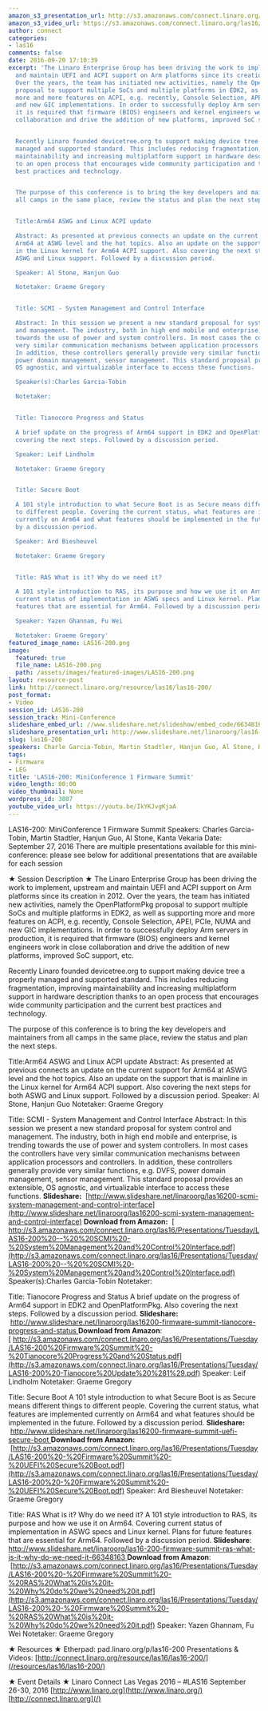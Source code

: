 ```yaml
---
amazon_s3_presentation_url: http://s3.amazonaws.com/connect.linaro.org/las16/Presentations/Tuesday/LAS16-200%20-%20Firmware%20Summit%20-%20RAS%20What%20is%20it-%20Why%20do%20we%20need%20it.pdf
amazon_s3_video_url: https://s3.amazonaws.com/connect.linaro.org/las16/Videos/Tuesday/LAS16-200%20MiniConference1%20Firmware%20Summit.mp4
author: connect
categories:
- las16
comments: false
date: 2016-09-20 17:10:39
excerpt: 'The Linaro Enterprise Group has been driving the work to implement, upstream
  and maintain UEFI and ACPI support on Arm platforms since its creation in 2012.
  Over the years, the team has initiated new activities, namely the OpenPlatformPkg
  proposal to support multiple SoCs and multiple platforms in EDK2, as well as supporting
  more and more features on ACPI, e.g. recently, Console Selection, APEI, PCIe, NUMA
  and new GIC implementations. In order to successfully deploy Arm servers in production,
  it is required that firmware (BIOS) engineers and kernel engineers work in close
  collaboration and drive the addition of new platforms, improved SoC support, etc.


  Recently Linaro founded devicetree.org to support making device tree a properly
  managed and supported standard. This includes reducing fragmentation, improving
  maintainability and increasing multiplatform support in hardware description thanks
  to an open process that encourages wide community participation and the current
  best practices and technology.


  The purpose of this conference is to bring the key developers and maintainers from
  all camps in the same place, review the status and plan the next steps.


  Title:Arm64 ASWG and Linux ACPI update

  Abstract: As presented at previous connects an update on the current support for
  Arm64 at ASWG level and the hot topics. Also an update on the support that is mainline
  in the Linux kernel for Arm64 ACPI support. Also covering the next steps for both
  ASWG and Linux support. Followed by a discussion period.

  Speaker: Al Stone, Hanjun Guo

  Notetaker: Graeme Gregory


  Title: SCMI - System Management and Control Interface

  Abstract: In this session we present a new standard proposal for system control
  and management. The industry, both in high end mobile and enterprise, is trending
  towards the use of power and system controllers. In most cases the controllers have
  very similar communication mechanisms between application processors and controllers.
  In addition, these controllers generally provide very similar functions, e.g. DVFS,
  power domain management, sensor management. This standard proposal provides an extensible,
  OS agnostic, and virtualizable interface to access these functions.

  Speaker(s):Charles Garcia-Tobin

  Notetaker:


  Title: Tianocore Progress and Status

  A brief update on the progress of Arm64 support in EDK2 and OpenPlatformPkg. Also
  covering the next steps. Followed by a discussion period.

  Speaker: Leif Lindholm

  Notetaker: Graeme Gregory


  Title: Secure Boot

  A 101 style introduction to what Secure Boot is as Secure means different things
  to different people. Covering the current status, what features are implemented
  currently on Arm64 and what features should be implemented in the future. Followed
  by a discussion period.

  Speaker: Ard Biesheuvel

  Notetaker: Graeme Gregory


  Title: RAS What is it? Why do we need it?

  A 101 style introduction to RAS, its purpose and how we use it on Arm64. Covering
  current status of implementation in ASWG specs and Linux kernel. Plans for future
  features that are essential for Arm64. Followed by a discussion period.

  Speaker: Yazen Ghannam, Fu Wei

  Notetaker: Graeme Gregory'
featured_image_name: LAS16-200.png
image:
  featured: true
  file_name: LAS16-200.png
  path: /assets/images/featured-images/LAS16-200.png
layout: resource-post
link: http://connect.linaro.org/resource/las16/las16-200/
post_format:
- Video
session_id: LAS16-200
session_track: Mini-Conference
slideshare_embed_url: //www.slideshare.net/slideshow/embed_code/66348163
slideshare_presentation_url: http://www.slideshare.net/linaroorg/las16-200-firmware-summit-ras-what-is-it-why-do-we-need-it-66348163
slug: las16-200
speakers: Charle Garcia-Tobin, Martin Stadtler, Hanjun Guo, Al Stone, Kanta Vekaria
tags:
- Firmware
- LEG
title: 'LAS16-200: MiniConference 1 Firmware Summit'
video_length: 00:00
video_thumbnail: None
wordpress_id: 3807
youtube_video_url: https://youtu.be/IkYKJvgKjaA
---
```


LAS16-200: MiniConference 1 Firmware Summit
Speakers: Charles Garcia-Tobin, Martin Stadtler, Hanjun Guo, Al Stone, Kanta Vekaria
Date: September 27, 2016
There are multiple presentations available for this mini-conference: please see below for additional presentations that are available for each session

★ Session Description ★
The Linaro Enterprise Group has been driving the work to implement, upstream and maintain UEFI and ACPI support on Arm platforms since its creation in 2012. Over the years, the team has initiated new activities, namely the OpenPlatformPkg proposal to support multiple SoCs and multiple platforms in EDK2, as well as supporting more and more features on ACPI, e.g. recently, Console Selection, APEI, PCIe, NUMA and new GIC implementations. In order to successfully deploy Arm servers in production, it is required that firmware (BIOS) engineers and kernel engineers work in close collaboration and drive the addition of new platforms, improved SoC support, etc.

Recently Linaro founded devicetree.org to support making device tree a properly managed and supported standard. This includes reducing fragmentation, improving maintainability and increasing multiplatform support in hardware description thanks to an open process that encourages wide community participation and the current best practices and technology.

The purpose of this conference is to bring the key developers and maintainers from all camps in the same place, review the status and plan the next steps.

Title:Arm64 ASWG and Linux ACPI update
Abstract: As presented at previous connects an update on the current support for Arm64 at ASWG level and the hot topics. Also an update on the support that is mainline in the Linux kernel for Arm64 ACPI support. Also covering the next steps for both ASWG and Linux support. Followed by a discussion period.
Speaker: Al Stone, Hanjun Guo
Notetaker: Graeme Gregory

Title: SCMI - System Management and Control Interface
Abstract: In this session we present a new standard proposal for system control and management. The industry, both in high end mobile and enterprise, is trending towards the use of power and system controllers. In most cases the controllers have very similar communication mechanisms between application processors and controllers. In addition, these controllers generally provide very similar functions, e.g. DVFS, power domain management, sensor management. This standard proposal provides an extensible, OS agnostic, and virtualizable interface to access these functions.
**Slideshare:**  [http://www.slideshare.net/linaroorg/las16200-scmi-system-management-and-control-interface](http://www.slideshare.net/linaroorg/las16200-scmi-system-management-and-control-interface)
**Download from Amazon:**  [ http://s3.amazonaws.com/connect.linaro.org/las16/Presentations/Tuesday/LAS16-200%20--%20%20SCMI%20-%20System%20Management%20and%20Control%20Interface.pdf](http://s3.amazonaws.com/connect.linaro.org/las16/Presentations/Tuesday/LAS16-200%20--%20%20SCMI%20-%20System%20Management%20and%20Control%20Interface.pdf)
Speaker(s):Charles Garcia-Tobin
Notetaker:

Title: Tianocore Progress and Status
A brief update on the progress of Arm64 support in EDK2 and OpenPlatformPkg. Also covering the next steps. Followed by a discussion period.
**Slideshare:**  [http://www.slideshare.net/linaroorg/las16200-firmware-summit-tianocore-progress-and-status
](http://www.slideshare.net/linaroorg/las16200-firmware-summit-tianocore-progress-and-status)**Download from Amazon**: [ http://s3.amazonaws.com/connect.linaro.org/las16/Presentations/Tuesday/LAS16-200%20Firmware%20Summit%20-%20Tianocore%20Progress%20and%20Status.pdf](http://s3.amazonaws.com/connect.linaro.org/las16/Presentations/Tuesday/LAS16-200%20-Tianocore%20Update%20%281%29.pdf)
Speaker: Leif Lindholm
Notetaker: Graeme Gregory

Title: Secure Boot
A 101 style introduction to what Secure Boot is as Secure means different things to different people. Covering the current status, what features are implemented currently on Arm64 and what features should be implemented in the future. Followed by a discussion period.
**Slideshare:**  [http://www.slideshare.net/linaroorg/las16200-firmware-summit-uefi-secure-boot
](http://www.slideshare.net/linaroorg/las16200-firmware-summit-uefi-secure-boot)**Download from Amazon:**  [http://s3.amazonaws.com/connect.linaro.org/las16/Presentations/Tuesday/LAS16-200%20-%20Firmware%20Summit%20-%20UEFI%20Secure%20Boot.pdf](http://s3.amazonaws.com/connect.linaro.org/las16/Presentations/Tuesday/LAS16-200%20-%20Firmware%20Summit%20-%20UEFI%20Secure%20Boot.pdf)
Speaker: Ard Biesheuvel
Notetaker: Graeme Gregory

Title: RAS What is it? Why do we need it?
A 101 style introduction to RAS, its purpose and how we use it on Arm64. Covering current status of implementation in ASWG specs and Linux kernel. Plans for future features that are essential for Arm64. Followed by a discussion period.
**Slideshare**:[ http://www.slideshare.net/linaroorg/las16-200-firmware-summit-ras-what-is-it-why-do-we-need-it-66348163
](http://www.slideshare.net/linaroorg/las16-200-firmware-summit-ras-what-is-it-why-do-we-need-it-66348163)**Download from Amazon**:  [http://s3.amazonaws.com/connect.linaro.org/las16/Presentations/Tuesday/LAS16-200%20-%20Firmware%20Summit%20-%20RAS%20What%20is%20it-%20Why%20do%20we%20need%20it.pdf](http://s3.amazonaws.com/connect.linaro.org/las16/Presentations/Tuesday/LAS16-200%20-%20Firmware%20Summit%20-%20RAS%20What%20is%20it-%20Why%20do%20we%20need%20it.pdf)
Speaker: Yazen Ghannam, Fu Wei
Notetaker: Graeme Gregory

★ Resources ★
Etherpad: pad.linaro.org/p/las16-200
Presentations & Videos: [http://connect.linaro.org/resource/las16/las16-200/](/resources/las16/las16-200/)

★ Event Details ★
Linaro Connect Las Vegas 2016 – #LAS16
September 26-30, 2016
[http://www.linaro.org](http://www.linaro.org/)
[http://connect.linaro.org](/)